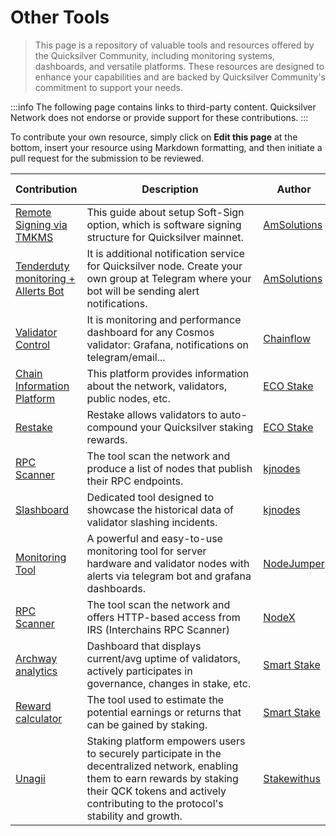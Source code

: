 # Other Tools

> This page is a repository of valuable tools and resources offered by the Quicksilver Community, including monitoring systems, dashboards, and versatile platforms. These resources are designed to enhance your capabilities and are backed by Quicksilver Community's commitment to support your needs.

:::info
The following page contains links to third-party content. Quicksilver Network does not endorse or provide support for these contributions.
:::

To contribute your own resource, simply click on **Edit this page** at the bottom, insert your resource using Markdown formatting, and then initiate a pull request for the submission to be reviewed.

| Contribution | Description | Author | Date added/updated |
| --- | --- | --- | --- |
| [Remote Signing via TMKMS](https://github.com/AlexToTheMoon/AM-Solutions/blob/main/tkms/quicksilver/README.md) | This guide about setup Soft-Sign option, which is software signing structure for Quicksilver mainnet. | [AmSolutions](https://github.com/AlexToTheMoon) | 2023-05-20 |
| [Tenderduty monitoring + Allerts Bot](https://github.com/AlexToTheMoon/AM-Solutions/blob/main/Tenderduty/quicksilver/README.md) | It is additional notification service for Quicksilver node. Create your own group at Telegram where your bot will be sending alert notifications. | [AmSolutions](https://github.com/AlexToTheMoon) | 2023-03-13 |
| [Validator Control](https://github.com/Chainflow/cosmos-validator-mission-control?ref=chainflow.io) | It is monitoring and performance dashboard for any Cosmos validator: Grafana, notifications on telegram/email...  | [Chainflow](https://github.com/Chainflow) | 2023-11-29 |
| [Chain Information Platform](https://cosmos.directory/quicksilver) | This platform provides information about the network, validators, public nodes, etc. | [ECO Stake](https://github.com/eco-stake) | 2023-12-10 |
| [Restake](https://restake.app/quicksilver) | Restake allows validators to auto-compound your Quicksilver staking rewards. | [ECO Stake](https://github.com/eco-stake) | 2023-12-10 |
| [RPC Scanner](https://services.kjnodes.com/mainnet/quicksilver/public-rpc) | The tool scan the network and produce a list of nodes that publish their RPC endpoints. | [kjnodes](https://github.com/kj89) | 2023-12-10 |
| [Slashboard](https://services.kjnodes.com/mainnet/quicksilver/slashboard) | Dedicated tool designed to showcase the historical data of validator slashing incidents. | [kjnodes](https://github.com/kj89) | 2023-12-10 |
| [Monitoring Tool](https://github.com/nodejumper-org/monitoring-tool) | A powerful and easy-to-use monitoring tool for server hardware and validator nodes with alerts via telegram bot and grafana dashboards. | [NodeJumper](https://github.com/nodejumper-org) | 2023-06-08 |
| [RPC Scanner](https://github.com/nodexemperor/irs_output/blob/master/mainnet/quicksilver.json) | The tool scan the network and offers HTTP-based access from IRS (Interchains RPC Scanner) | [NodeX](https://github.com/nodexemperor) | 2023-12-10 |
| [Archway analytics](https://analytics.smartstake.io/quicksilver) | Dashboard that displays current/avg uptime of validators, actively participates in governance, changes in stake, etc. | [Smart Stake](https://smartstake.io/) | 2023-12-10 |
| [Reward calculator](https://analytics.smartstake.io/quicksilver/calc) | The tool used to estimate the potential earnings or returns that can be gained by staking. | [Smart Stake](https://smartstake.io/) | 2023-12-10 |
| [Unagii](https://app.unagii.com/stake/quicksilver) | Staking platform empowers users to securely participate in the decentralized network, enabling them to earn rewards by staking their QCK tokens and actively contributing to the protocol's stability and growth. | [Stakewithus](https://www.stakewith.us) | 2023-12-10 |

